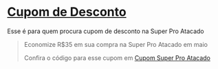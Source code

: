 # [Cupom de Desconto](https://github.com/CupomDeDesconto/Promocoes/blob/main/README.md)
Esse é para quem procura cupom de desconto na Super Pro Atacado
<blockquote cite="https://asasdodesconto.com/casa-e-decoracao/economize-rs35-em-sua-compra-na-super-pro-atacado-em-maio-16799"><p>Economize R$35 em sua compra na Super Pro Atacado em maio</p><footer>Confira o código para esse cupom em <a href="https://asasdodesconto.com/casa-e-decoracao/economize-rs35-em-sua-compra-na-super-pro-atacado-em-maio-16799">Cupom Super Pro Atacado</a></footer></blockquote>
